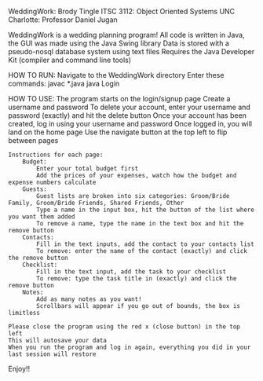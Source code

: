 WeddingWork: Brody Tingle
ITSC 3112: Object Oriented Systems
UNC Charlotte: Professor Daniel Jugan

WeddingWork is a wedding planning program!
All code is written in Java, the GUI was made using the Java Swing library
Data is stored with a pseudo-nosql database system using text files
Requires the Java Developer Kit (compiler and command line tools)

HOW TO RUN:
    Navigate to the WeddingWork directory
    Enter these commands:
        javac *.java
        java Login

HOW TO USE:
    The program starts on the login/signup page
    Create a username and password
    To delete your account, enter your username and password (exactly) and hit the delete button
    Once your account has been created, log in using your username and password
    Once logged in, you will land on the home page
    Use the navigate button at the top left to flip between pages

    Instructions for each page:
        Budget:
            Enter your total budget first
            Add the prices of your expenses, watch how the budget and expense numbers calculate
        Guests:
            Guest lists are broken into six categories: Groom/Bride Family, Groom/Bride Friends, Shared Friends, Other
            Type a name in the input box, hit the button of the list where you want them added
            To remove a name, type the name in the text box and hit the remove button
        Contacts:
            Fill in the text inputs, add the contact to your contacts list
            To remove: enter the name of the contact (exactly) and click the remove button
        Checklist:
            Fill in the text input, add the task to your checklist
            To remove: type the task title in (exactly) and click the remove button
        Notes:
            Add as many notes as you want!
            Scrollbars will appear if you go out of bounds, the box is limitless

    Please close the program using the red x (close button) in the top left
    This will autosave your data
    When you run the program and log in again, everything you did in your last session will restore

Enjoy!!